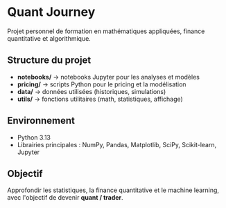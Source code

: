 # Quant Journey 

Projet personnel de formation en mathématiques appliquées, finance quantitative et algorithmique.

## Structure du projet
- **notebooks/** → notebooks Jupyter pour les analyses et modèles
- **pricing/** → scripts Python pour le pricing et la modélisation
- **data/** → données utilisées (historiques, simulations)
- **utils/** → fonctions utilitaires (math, statistiques, affichage)

## Environnement
- Python 3.13
- Librairies principales : NumPy, Pandas, Matplotlib, SciPy, Scikit-learn, Jupyter

## Objectif
Approfondir les statistiques, la finance quantitative et le machine learning, avec l'objectif de devenir **quant / trader**.
